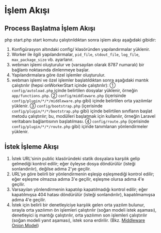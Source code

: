 # İşlem Akışı

## Process Başlatma İşlem Akışı

php start.php start komutu çalıştırıldıktan sonra işlem akışı aşağıdaki gibidir:

1. Konfigürasyon altındaki config/ klasöründen yapılandırmalar yüklenir.
2. Worker ile ilgili yapılandırmalar, `pid_file`, `stdout_file`, `log_file`, `max_package_size` vb. ayarlanır.
3. webman işlemi oluşturulur ve (varsayılan olarak 8787 numaralı) bir bağlantı noktasında dinlenmeye başlar.
4. Yapılandırmalara göre özel işlemler oluşturulur.
5. webman işlemi ve özel işlemler başlatıldıktan sonra aşağıdaki mantık çalıştırılır (hepsi onWorkerStart içinde çalıştırılır):
   ① `config/autoload.php` içinde belirtilen dosyalar yüklenir, örneğin `app/functions.php`.
   ② `config/middleware.php` (içerisinde `config/plugin/*/*/middleware.php` gibi) içinde belirtilen orta yazılımlar yüklenir.
   ③ `config/bootstrap.php` (içerisinde `config/plugin/*/*/bootstrap.php` gibi) içinde belirtilen sınıfların başlat metodu çalıştırılır; bu, modülleri başlatmak için kullanılır, örneğin Laravel veritabanı bağlantısının başlatılması.
   ④ `config/route.php` (içerisinde `config/plugin/*/*/route.php` gibi) içinde tanımlanan yönlendirmeler yüklenir.

## İstek İşleme Akışı

1. İstek URL'sinin public klasöründeki statik dosyalara karşılık gelip gelmediği kontrol edilir; eğer öyleyse dosya döndürülür (isteği sonlandırılır), değilse adıma 2'ye geçilir.
2. URL'ye göre belirli bir yönlendirmenin eşleşip eşleşmediği kontrol edilir; eğer eşleşme olmazsa adıma 3'e geçilir, eşleşme olursa adıma 4'e geçilir.
3. Varsayılan yönlendirmenin kapatılıp kapatılmadığı kontrol edilir; eğer kapatılmışsa 404 hatası döndürülür (isteği sonlandırılır), kapatılmamışsa adıma 4'e geçilir.
4. İstek için belirli bir denetleyiciye karşılık gelen orta yazılım bulunur, sırayla orta yazılımın ön işlemleri çalıştırılır (soğan modeli istek aşaması), denetleyici iş mantığı çalıştırılır, orta yazılımın son işlemleri çalıştırılır (soğan modeli yanıt aşaması), istek sona erdirilir. (Bkz. [Middleware Onion Model](https://www.workerman.net/doc/webman/middleware.html#%E4%B8%AD%E9%97%B4%E4%BB%B6%E6%B4%8B%E8%91%B1%E6%A8%A1%E5%9E%8B))
